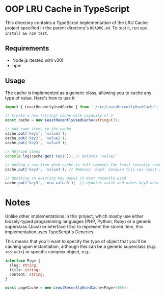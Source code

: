 # OOP LRU Cache in TypeScript

This directory contains a TypeScript implementation of the LRU Cache project specified in the parent
directory's `README.md`. To test it, run `npm install && npm test`.

## Requirements

- Node.js (tested with v20)
- npm

## Usage

The cache is implemented as a generic class, allowing you to cache any type of value. Here's how to use it:

```typescript
import { LeastRecentlyUsedCache } from './src/LeastRecentlyUsedCache';

// Create a new (string) cache with capacity of 3
const cache = new LeastRecentlyUsedCache<string>(3);

// Add some items to the cache
cache.put('key1', 'value1');
cache.put('key2', 'value2');
cache.put('key3', 'value3');

// Retrive items
console.log(cache.get('key1')); // Returns 'value1'

// Adding a new item when cache is full removes the least recently used item
cache.put('key4', 'value4'); // Removes 'key2' because this was least recently used

// Updating an existing key makes it most recently used
cache.put('key3', 'new_value3');  // Updates value and makes key3 most recently used
```

# Notes

Unlike other implementations in this project, which mostly use either loosely-typed programming
languages (PHP, Python, Ruby) or a generic superclass (Java) or interface (Go) to represent the
stored item, this implementation uses TypeScript's Generics.

This means that you'll want to specify the type of object that you'll be caching upon
instantiation, although this can be a generic superclass (e.g. `<object>`) or specific complex
object, e.g.:

```typescript
interface Page {
  slug: string;
  title: string;
  content: string;
}

const pageCache = new LeastRecentlyUsedCache<Page>(100);
```
